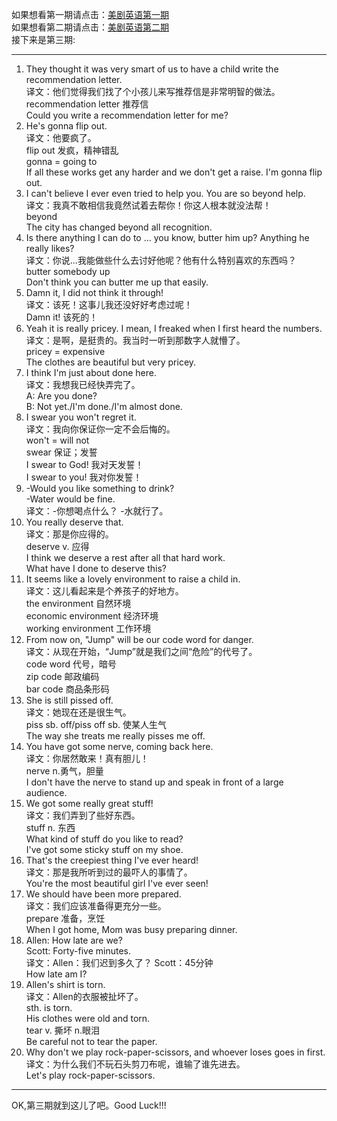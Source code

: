 如果想看第一期请点击：[美剧英语第一期](http://coolshare.logdown.com/posts/84245-american-drama-english-1)   
如果想看第二期请点击：[美剧英语第二期](http://coolshare.logdown.com/posts/84246-american-drama-english-2)   
接下来是第三期:    
_ _ _
1. They thought it was very smart of us to have a child write the recommendation letter.  
   译文：他们觉得我们找了个小孩儿来写推荐信是非常明智的做法。  
   recommendation letter  推荐信  
   Could you write a recommendation letter for me?
2. He's gonna flip out.  
   译文：他要疯了。  
   flip out  发疯，精神错乱  
   gonna = going to  
   If all these works get any harder and we don't get a raise. I'm gonna flip out.
3. I can't believe I ever even tried to help you. You are so beyond help.  
   译文：我真不敢相信我竟然试着去帮你！你这人根本就没法帮！  
   beyond  
   The city has changed beyond all recognition.
4. Is there anything I can do to ... you know, butter him up? Anything he really likes?  
   译文：你说...我能做些什么去讨好他呢？他有什么特别喜欢的东西吗？  
   butter somebody up  
   Don't think you can butter me up that easily.
5. Damn it, I did not think it through!  
   译文：该死！这事儿我还没好好考虑过呢！  
   Damn it! 该死的！
6. Yeah it is really pricey. I mean, I freaked when I first heard the numbers.  
   译文：是啊，是挺贵的。我当时一听到那数字人就懵了。  
   pricey = expensive  
   The clothes are beautiful but very pricey.
7. I think I'm just about done here.  
   译文：我想我已经快弄完了。  
   A: Are you done?  
   B: Not yet./I'm done./I'm almost done.
8. I swear you won't regret it.  
   译文：我向你保证你一定不会后悔的。  
   won't = will not  
   swear 保证；发誓  
   I swear to God!  我对天发誓！  
   I swear to you!  我对你发誓！
9. -Would you like something to drink?  
   -Water would be fine.  
   译文：-你想喝点什么？  -水就行了。
10. You really deserve that.  
    译文：那是你应得的。  
    deserve v. 应得  
    I think we deserve a rest after all that hard work.   
    What have I done to deserve this?
11. It seems like a lovely environment to raise a child in.  
    译文：这儿看起来是个养孩子的好地方。  
    the environment       自然环境  
    economic environment  经济环境  
    working environment   工作环境
12. From now on, "Jump" will be our code word for danger.  
    译文：从现在开始，“Jump”就是我们之间“危险”的代号了。  
    code word  代号，暗号  
    zip code 邮政编码   
    bar code 商品条形码  
13. She is still pissed off.  
    译文：她现在还是很生气。  
    piss sb. off/piss off sb.  使某人生气  
    The way she treats me really pisses me off.
14. You have got some nerve, coming back here.  
    译文：你居然敢来！真有胆儿！  
    nerve n.勇气，胆量  
    I don't have the nerve to stand up and speak in front of a large audience.  
15. We got some really great stuff!  
    译文：我们弄到了些好东西。  
    stuff n. 东西  
    What kind of stuff do you like to read?  
    I've got some sticky stuff on my shoe.
16. That's the creepiest thing I've ever heard!  
    译文：那是我所听到过的最吓人的事情了。  
    You're the most beautiful girl I've ever seen!
17. We should have been more prepared.  
    译文：我们应该准备得更充分一些。  
    prepare  准备，烹饪  
    When I got home, Mom was busy preparing dinner.
18. Allen: How late are we?  
    Scott: Forty-five minutes.  
    译文：Allen：我们迟到多久了？  Scott：45分钟  
    How late am I?
19. Allen's shirt is torn.  
    译文：Allen的衣服被扯坏了。  
    sth. is torn.  
    His clothes were old and torn.  
    tear v. 撕坏 n.眼泪  
    Be careful not to tear the paper.
20. Why don't we play rock-paper-scissors, and whoever loses goes in first.  
    译文：为什么我们不玩石头剪刀布呢，谁输了谁先进去。  
    Let's play rock-paper-scissors.  
    
_ _ _  
OK,第三期就到这儿了吧。Good Luck!!!                                                                                                        
